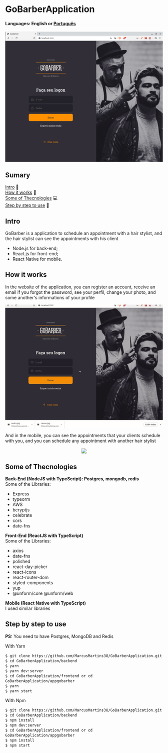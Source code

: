 # GoBarberApplication

#### Languages: English or <a href="https://github.com/MarcusMartins38/GoBarberApplication/blob/master/README-pt.md">Português<a/>  

<p align="center">
<img src="./.github/LogIn.png" width=550 align="center" />
</p>

## Sumary
[Intro](#intro) :door:  
[How it works](#how-it-works) :open_book:  
[Some of Thecnologies](#some-of-thecnologies) :computer:  
[Step by step to use](#step-by-step-to-use) :open_book:  

## Intro

GoBarber is a application to schedule an appointment with a hair stylist, and the hair stylist can see the appointments with his client

- Node.js for back-end;
- React.js for front-end;
- React Native for mobile.

## How it works
In the website of the application, you can register an account, receive an email if you forgot the password, see your perfil, change your photo, and some another's informations of your profile

<p align="center">
<img src="./.github/perfil.gif" width=750 align="center" />
</p>
  
And in the mobile, you can see the appointments that your clients schedule with you, and you can schedule any appointment with another hair stylist
  
<p align="center">
<img src="./.github/MobileGif.gif" width=250 height align="center" />
</p>



## Some of Thecnologies

**Back-End (NodeJS with TypeScript): Postgres, mongodb, redis**  
Some of the Libraries:
- Express
- typeorm
- AWS
- bcryptjs
- celebrate  
- cors
- date-fns

**Front-End (ReactJS with TypeScript)**  
Some of the Libraries:
- axios
- date-fns
- polished
- react-day-picker
- react-icons
- react-router-dom
- styled-components
- yup
- @unform/core @unform/web

**Mobile (React Native with TypeScript)**  
I used similar libraries

## Step by step to use

**PS:** You need to have Postgres, MongoDB and Redis


With Yarn
```
$ git clone https://github.com/MarcusMartins38/GoBarberApplication.git
$ cd GoBarberApplication/backend
$ yarn
$ yarn dev:server
$ cd GoBarberApplication/frontend or cd GoBarberApplication/appgobarber
$ yarn
$ yarn start
```
With Npm

```
$ git clone https://github.com/MarcusMartins38/GoBarberApplication.git
$ cd GoBarberApplication/backend
$ npm install
$ npm dev:server
$ cd GoBarberApplication/frontend or cd GoBarberApplication/appgobarber
$ npm install
$ npm start
```


